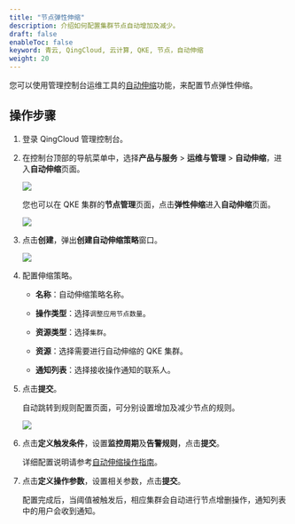 ```yaml
---
title: "节点弹性伸缩"
description: 介绍如何配置集群节点自动增加及减少。
draft: false
enableToc: false
keyword: 青云, QingCloud, 云计算, QKE, 节点，自动伸缩
weight: 20
---
```


您可以使用管理控制台运维工具的[自动伸缩](/operation/autoscaling/)功能，来配置节点弹性伸缩。

## 操作步骤

1. 登录 QingCloud 管理控制台。

2. 在控制台顶部的导航菜单中，选择**产品与服务** > **运维与管理** > **自动伸缩**，进入**自动伸缩**页面。

   ![](/container/qke_plus/_images/auto_scaling_service.png)

   您也可以在 QKE 集群的**节点管理**页面，点击**弹性伸缩**进入**自动伸缩**页面。

   ![](/container/qke_plus/_images/auto_scaling_entrance.png)

3. 点击**创建**，弹出**创建自动伸缩策略**窗口。

   ![](/container/qke_plus/_images/auto_node_policy.png)

4. 配置伸缩策略。

   - **名称**：自动伸缩策略名称。

   - **操作类型**：选择`调整应用节点数量`。

   - **资源类型**：选择`集群`。

   - **资源**：选择需要进行自动伸缩的 QKE 集群。

   - **通知列表**：选择接收操作通知的联系人。

5. 点击**提交**。

   自动跳转到规则配置页面，可分别设置增加及减少节点的规则。

   ![](/container/qke_plus/_images/autoscale-node-metric.png)

6. 点击**定义触发条件**，设置**监控周期**及**告警规则**，点击**提交**。

   详细配置说明请参考[自动伸缩操作指南](/operation/autoscaling/manual/autoscaling/)。

7. 点击**定义操作参数**，设置相关参数，点击**提交**。

   配置完成后，当阈值被触发后，相应集群会自动进行节点增删操作，通知列表中的用户会收到通知。

